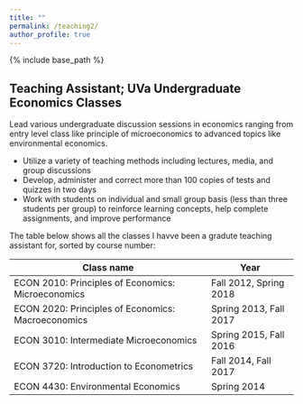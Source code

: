 ```yaml
---
title: ""
permalink: /teaching2/
author_profile: true
---
```

{% include base_path %}

## Teaching Assistant; UVa Undergraduate Economics Classes ##

Lead various undergraduate discussion sessions in economics ranging from entry level class like principle of microeconomics to advanced topics like environmental economics.  

* Utilize a variety of teaching methods including lectures, media, and group discussions
* Develop, administer and correct more than 100 copies of tests and quizzes in two days
* Work with students on individual and small group basis (less than three students per group) to reinforce learning concepts, help complete assignments, and improve performance

The table below shows all the classes I havve been a gradute teaching assistant for, sorted by course number:

|Class name | Year |
|---|---|
|ECON 2010: Principles of Economics: Microeconomics | Fall 2012, Spring 2018|
|ECON 2020: Principles of Economics: Macroeconomics | Spring 2013, Fall 2017|
|ECON 3010: Intermediate Microeconomics | Spring 2015, Fall 2016|
|ECON 3720: Introduction to Econometrics | Fall 2014, Fall 2017|
|ECON 4430: Environmental Economics | Spring 2014|
